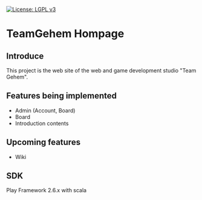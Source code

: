 [![License: LGPL v3](https://img.shields.io/badge/License-LGPL%20v3-blue.svg)](https://www.gnu.org/licenses/lgpl-3.0)

# TeamGehem Hompage
## Introduce

This project is the web site of the web and game development studio "Team Gehem".


## Features being implemented
+ Admin (Account, Board)
+ Board
+ Introduction contents

## Upcoming features
+ Wiki

## SDK
Play Framework 2.6.x with scala